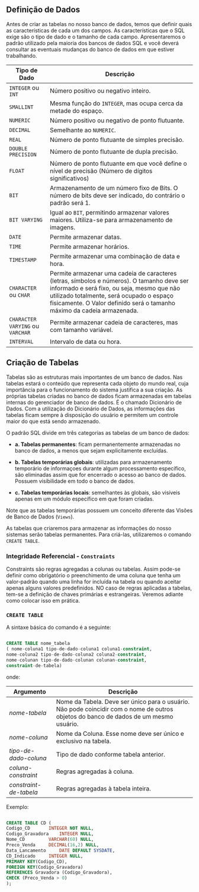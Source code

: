 ## Definição de Dados
Antes de criar as tabelas no nosso banco de dados, temos que definir quais as características de cada um dos campos. As características que o SQL exige são o tipo de dado e o tamanho de cada campo. Apresentaremos o padrão utilizado pela maioria dos bancos de dados SQL e você deverá consultar as eventuais mudanças do banco de dados em que estiver trabalhando.

Tipo de Dado | Descrição 
-------------|----------
`INTEGER` ou `INT` | Número positivo ou negativo inteiro. 
`SMALLINT` | Mesma função do `INTEGER`, mas ocupa cerca da metade do espaço.
`NUMERIC` | Número positivo ou negativo de ponto flutuante.
`DECIMAL` | Semelhante ao `NUMERIC`. 
`REAL` | Número de ponto flutuante de simples precisão.
`DOUBLE PRECISION` | Número de ponto flutuante de dupla precisão.
`FLOAT` | Número de ponto flutuante em que você define o nível de precisão (Número de dígitos significativos)
`BIT` | Armazenamento de um número fixo de Bits. O número de bits deve ser indicado, do contrário o padrão será 1.
`BIT VARYING` | Igual ao `BIT`, permitindo armazenar valores maiores. Utiliza-se para armazenamento de imagens. 
`DATE` | Permite armazenar datas.
`TIME` | Permite armazenar horários. 
`TIMESTAMP` | Permite armazenar uma combinação de data e hora. 
`CHARACTER` ou `CHAR` | Permite armazenar uma cadeia de caracteres (letras, símbolos e números). O tamanho deve ser informado e será fixo, ou seja, mesmo que não utilizado totalmente, será ocupado o espaço fisicamente. O Valor definido será o tamanho máximo da cadeia armazenada. 
`CHARACTER VARYING` ou `VARCHAR` | Permite armazenar cadeia de caracteres, mas com tamanho variável.
`INTERVAL` | Intervalo de data ou hora. 

## Criação de Tabelas 
Tabelas são as estruturas mais importantes de um banco de dados. Nas tabelas estará o conteúdo que representa cada objeto do mundo real, cuja importância para o funcionamento do sistema justifica a sua criação. As próprias tabelas criadas no banco de dados ficam armazenadas em tabelas internas do gerenciador de banco de dados. É o chamado Dicionário de Dados. Com a utilização do Dicionário de Dados, as informações das tabelas ficam sempre à disposição do usuário e permitem um controle maior do que está sendo armazenado. 

O padrão SQL divide em três categorias as tabelas de um banco de dados: 

* **a. Tabelas permanentes**: ficam permanentemente armazenadas no banco de dados, a menos que sejam explicitamente excluídas. 

* **b. Tabelas temporárias globais**: utilizadas para armazenamento temporário de informaçoes durante algum processamento específico, são eliminadas assim que for encerrado o acesso ao banco de dados. Possuem visibilidade em todo o banco de dados. 

* **c. Tabelas temporárias locais**: semelhantes às globais, são visíveis apenas em um módulo específico em que foram criadas. 

Note que as tabelas temporárias possuem um conceito diferente das Visões de Banco de Dados (`Views`). 

As tabelas que criaremos para armazenar as informações do nosso sistemas serão tabelas permanentes. Para criá-las, utilizaremos o comando `CREATE TABLE`.

### Integridade Referencial - `Constraints`
Constraints são regras agregadas a colunas ou tabelas. Assim pode-se definir como obrigatório o preenchimento de uma coluna que tenha um valor-padrão quando uma linha for incluída na tabela ou quando aceitar apenas alguns valores predefinidos. NO caso de regras aplicadas a tabelas, tem-se a definição de chaves primárias e estrangeiras. Veremos adiante como colocar isso em prática. 

### `CREATE TABLE`
A sintaxe básica do comando é a seguinte: 

```sql

CREATE TABLE nome_tabela
( nome-coluna1 tipo-de-dado-coluna1 coluna1-constraint, 
nome-coluna2 tipo-de-dado-coluna2 coluna2-constraint,
nome-colunan tipo-de-dado-colunan colunan-constraint,
constraint-de-tabela)

```

onde:

Argumento | Descrição 
----------|----------
*nome-tabela* | Nome da Tabela. Deve ser único para o usuário. Não pode coincidir com o nome de outros objetos do banco de dados de um mesmo usuário. 
*nome-coluna* | Nome da Coluna. Esse nome deve ser único e exclusivo na tabela. 
*tipo-de-dado-coluna* | Tipo de dado conforme tabela anterior.
*coluna-constraint* | Regras agregadas à coluna.
*constraint-de-tabela* | Regras agregadas à tabela inteira.

Exemplo: 

```sql

CREATE TABLE CD (
Codigo_CD		INTEGER NOT NULL,
Codigo_Gravadora	INTEGER NULL,
Nome_CD			VARCHAR(60) NULL,
Preco_Venda		DECIMAL(16,2) NULL,
Data_Lancamento		DATE DEFAULT SYSDATE,
CD_Indicado		INTEGER NULL,
PRIMARY KEY(Codigo_CD),
FOREIGN KEY(Codigo_Gravadora)
REFERENCES Gravadora (Codigo_Gravadora),
CHECK (Preco_Venda > 0)
);

```      
